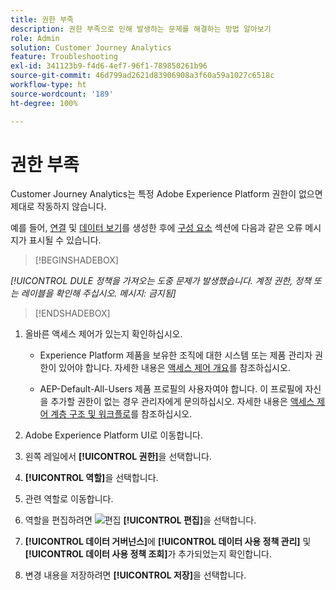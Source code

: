 ```yaml
---
title: 권한 부족
description: 권한 부족으로 인해 발생하는 문제를 해결하는 방법 알아보기
role: Admin
solution: Customer Journey Analytics
feature: Troubleshooting
exl-id: 341123b9-f4d6-4ef7-96f1-789850261b96
source-git-commit: 46d799ad2621d83906908a3f60a59a1027c6518c
workflow-type: ht
source-wordcount: '189'
ht-degree: 100%

---
```


# 권한 부족

Customer Journey Analytics는 특정 Adobe Experience Platform 권한이 없으면 제대로 작동하지 않습니다.

예를 들어, [연결](../connections/overview.md) 및 [데이터 보기](../data-views/data-views.md)를 생성한 후에 [구성 요소](/help/data-views/create-dataview.md#components) 섹션에 다음과 같은 오류 메시지가 표시될 수 있습니다.


>[!BEGINSHADEBOX]

*[!UICONTROL DULE 정책을 가져오는 도중 문제가 발생했습니다. 계정 권한, 정책 또는 레이블을 확인해 주십시오. 메시지: 금지됨]*

>[!ENDSHADEBOX]


1. 올바른 액세스 제어가 있는지 확인하십시오.

   * Experience Platform 제품을 보유한 조직에 대한 시스템 또는 제품 관리자 권한이 있어야 합니다. 자세한 내용은 [액세스 제어 개요](https://experienceleague.adobe.com/docs/experience-platform/access-control/home.html#platform-permissions)를 참조하십시오.

   * AEP-Default-All-Users 제품 프로필의 사용자여야 합니다. 이 프로필에 자신을 추가할 권한이 없는 경우 관리자에게 문의하십시오. 자세한 내용은 [액세스 제어 계층 구조 및 워크플로](https://experienceleague.adobe.com/docs/experience-platform/access-control/home.html#access-control-hierarchy-and-workflow)를 참조하십시오.


1. Adobe Experience Platform UI로 이동합니다.

1. 왼쪽 레일에서 **[!UICONTROL 권한]**&#x200B;을 선택합니다.

1. **[!UICONTROL 역할]**&#x200B;을 선택합니다.

1. 관련 역할로 이동합니다.

1. 역할을 편집하려면 ![편집](https://spectrum.adobe.com/static/icons/workflow_18/Smock_Edit_18_N.svg) **[!UICONTROL 편집]**&#x200B;을 선택합니다.

1. **[!UICONTROL 데이터 거버넌스]**&#x200B;에 **[!UICONTROL 데이터 사용 정책 관리]** 및 **[!UICONTROL 데이터 사용 정책 조회]**&#x200B;가 추가되었는지 확인합니다.

1. 변경 내용을 저장하려면 **[!UICONTROL 저장]**&#x200B;을 선택합니다.
